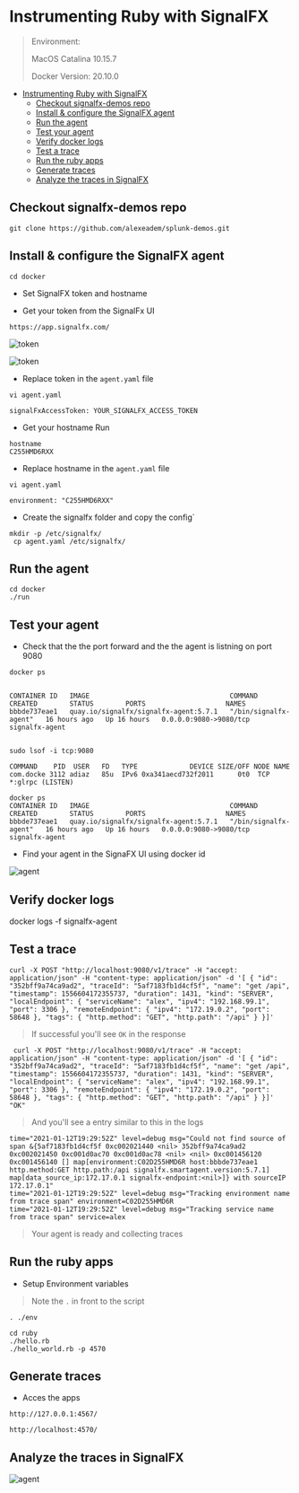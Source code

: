 


# Instrumenting Ruby with SignalFX
> Environment:
> 
> MacOS Catalina 10.15.7
> 
> Docker Version:          20.10.0


- [Instrumenting Ruby with SignalFX](#instrumenting-ruby-with-signalfx)
  - [Checkout signalfx-demos repo](#checkout-signalfx-demos-repo)
  - [Install & configure the SignalFX agent](#install--configure-the-signalfx-agent)
  - [Run the agent](#run-the-agent)
  - [Test your agent](#test-your-agent)
  - [Verify docker logs](#verify-docker-logs)
  - [Test a trace](#test-a-trace)
  - [Run the ruby apps](#run-the-ruby-apps)
  - [Generate traces](#generate-traces)
  - [Analyze the traces in SignalFX](#analyze-the-traces-in-signalfx)


## Checkout signalfx-demos repo

`git clone https://github.com/alexeadem/splunk-demos.git` 

## Install & configure the SignalFX agent

```
cd docker
```

- Set SignalFX token and hostname

- Get your token from the SignalFx UI

`https://app.signalfx.com/`

![token](token-1.png)

![token](token-2.png)



- Replace token in the `agent.yaml` file

`vi agent.yaml`

`signalFxAccessToken: YOUR_SIGNALFX_ACCESS_TOKEN`


- Get your hostname
Run

```
hostname
C255HMD6RXX
```
- Replace hostname in the `agent.yaml` file

`vi agent.yaml`

`environment: "C255HMD6RXX"`

- Create the signalfx folder and copy the config`

```
mkdir -p /etc/signalfx/
 cp agent.yaml /etc/signalfx/
```

## Run the agent

```
cd docker 
./run
```

## Test your agent


- Check that the the port forward and the the agent is listning on port 9080

```
docker ps


CONTAINER ID   IMAGE                                   COMMAND                 CREATED        STATUS        PORTS                    NAMES
bbbde737eae1   quay.io/signalfx/signalfx-agent:5.7.1   "/bin/signalfx-agent"   16 hours ago   Up 16 hours   0.0.0.0:9080->9080/tcp   signalfx-agent

```

```

sudo lsof -i tcp:9080

COMMAND    PID  USER   FD   TYPE             DEVICE SIZE/OFF NODE NAME
com.docke 3112 adiaz   85u  IPv6 0xa341aecd732f2011      0t0  TCP *:glrpc (LISTEN)

```

```
docker ps
CONTAINER ID   IMAGE                                   COMMAND                 CREATED        STATUS        PORTS                    NAMES
bbbde737eae1   quay.io/signalfx/signalfx-agent:5.7.1   "/bin/signalfx-agent"   16 hours ago   Up 16 hours   0.0.0.0:9080->9080/tcp   signalfx-agent

```

- Find your agent in the SignaFX UI using docker id

![agent](signalfx-agent-running.png)


## Verify docker logs

docker logs -f signalfx-agent


## Test a trace

```
curl -X POST "http://localhost:9080/v1/trace" -H "accept: application/json" -H "content-type: application/json" -d '[ { "id": "352bff9a74ca9ad2", "traceId": "5af7183fb1d4cf5f", "name": "get /api", "timestamp": 1556604172355737, "duration": 1431, "kind": "SERVER", "localEndpoint": { "serviceName": "alex", "ipv4": "192.168.99.1", "port": 3306 }, "remoteEndpoint": { "ipv4": "172.19.0.2", "port": 58648 }, "tags": { "http.method": "GET", "http.path": "/api" } }]'

```
> If successful you'll see `OK` in the response

```
 curl -X POST "http://localhost:9080/v1/trace" -H "accept: application/json" -H "content-type: application/json" -d '[ { "id": "352bff9a74ca9ad2", "traceId": "5af7183fb1d4cf5f", "name": "get /api", "timestamp": 1556604172355737, "duration": 1431, "kind": "SERVER", "localEndpoint": { "serviceName": "alex", "ipv4": "192.168.99.1", "port": 3306 }, "remoteEndpoint": { "ipv4": "172.19.0.2", "port": 58648 }, "tags": { "http.method": "GET", "http.path": "/api" } }]'
"OK"
```

> And you'll see a entry similar to this in the logs

```
time="2021-01-12T19:29:52Z" level=debug msg="Could not find source of span &{5af7183fb1d4cf5f 0xc002021440 <nil> 352bff9a74ca9ad2 0xc002021450 0xc001d0ac70 0xc001d0ac78 <nil> <nil> 0xc001456120 0xc001456140 [] map[environment:C02D255HMD6R host:bbbde737eae1 http.method:GET http.path:/api signalfx.smartagent.version:5.7.1] map[data_source_ip:172.17.0.1 signalfx-endpoint:<nil>]} with sourceIP 172.17.0.1"
time="2021-01-12T19:29:52Z" level=debug msg="Tracking environment name from trace span" environment=C02D255HMD6R
time="2021-01-12T19:29:52Z" level=debug msg="Tracking service name from trace span" service=alex
```

> Your agent is ready and collecting traces



## Run the ruby apps

- Setup Environment variables
> Note the `.` in front to the script

`. ./env`

```
cd ruby
./hello.rb
./hello_world.rb -p 4570

```

## Generate traces

- Acces the apps

`http://127.0.0.1:4567/`

`http://localhost:4570/`


## Analyze the traces in SignalFX

![agent](app_traces.png)














